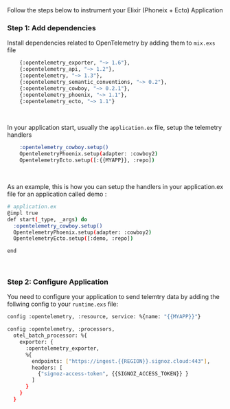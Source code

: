 &nbsp;

Follow the steps below to instrument your Elixir (Phoneix + Ecto) Application

### Step 1: Add dependencies
Install dependencies related to OpenTelemetry by adding them to `mix.exs` file 

```bash
    {:opentelemetry_exporter, "~> 1.6"},
    {:opentelemetry_api, "~> 1.2"},
    {:opentelemetry, "~> 1.3"},
    {:opentelemetry_semantic_conventions, "~> 0.2"},
    {:opentelemetry_cowboy, "~> 0.2.1"},
    {:opentelemetry_phoenix, "~> 1.1"},
    {:opentelemetry_ecto, "~> 1.1"}
```
&nbsp;

In your application start, usually the `application.ex` file, setup the telemetry handlers 

```bash
    :opentelemetry_cowboy.setup()
    OpentelemetryPhoenix.setup(adapter: :cowboy2)
    OpentelemetryEcto.setup([:{{MYAPP}}, :repo])
```
&nbsp;

As an example, this is how you can setup the handlers in your application.ex file for an application called demo :

```bash
# application.ex
@impl true
def start(_type, _args) do
  :opentelemetry_cowboy.setup()
  OpentelemetryPhoenix.setup(adapter: :cowboy2)
  OpentelemetryEcto.setup([:demo, :repo])

end
```

&nbsp;

### Step 2: Configure Application
You need to configure your application to send telemtry data by adding the follwing config to your `runtime.exs` file:

```bash
config :opentelemetry, :resource, service: %{name: "{{MYAPP}}"}

config :opentelemetry, :processors,
  otel_batch_processor: %{
    exporter: {
      :opentelemetry_exporter,
      %{
        endpoints: ["https://ingest.{{REGION}}.signoz.cloud:443"],
        headers: [
          {"signoz-access-token", {{SIGNOZ_ACCESS_TOKEN}} }
        ]
      }
    }
  }
```

